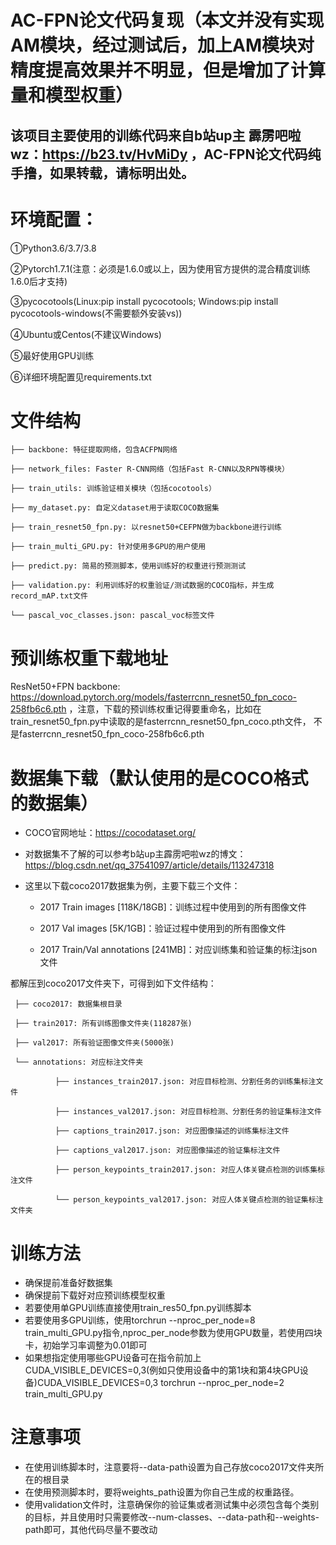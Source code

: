 # AC-FPN论文代码复现（本文并没有实现AM模块，经过测试后，加上AM模块对精度提高效果并不明显，但是增加了计算量和模型权重）
## 该项目主要使用的训练代码来自b站up主 霹雳吧啦wz：https://b23.tv/HvMiDy ，AC-FPN论文代码纯手撸，如果转载，请标明出处。
# 环境配置：
①Python3.6/3.7/3.8

②Pytorch1.7.1(注意：必须是1.6.0或以上，因为使用官方提供的混合精度训练1.6.0后才支持)

③pycocotools(Linux:pip install pycocotools; Windows:pip install pycocotools-windows(不需要额外安装vs))

④Ubuntu或Centos(不建议Windows)

⑤最好使用GPU训练

⑥详细环境配置见requirements.txt

# 文件结构
    ├── backbone: 特征提取网络，包含ACFPN网络
  
    ├── network_files: Faster R-CNN网络（包括Fast R-CNN以及RPN等模块）
  
    ├── train_utils: 训练验证相关模块（包括cocotools）
  
    ├── my_dataset.py: 自定义dataset用于读取COCO数据集
  
    ├── train_resnet50_fpn.py: 以resnet50+CEFPN做为backbone进行训练
  
    ├── train_multi_GPU.py: 针对使用多GPU的用户使用
  
    ├── predict.py: 简易的预测脚本，使用训练好的权重进行预测测试
  
    ├── validation.py: 利用训练好的权重验证/测试数据的COCO指标，并生成record_mAP.txt文件
  
    └── pascal_voc_classes.json: pascal_voc标签文件
 # 预训练权重下载地址 
   ResNet50+FPN backbone: https://download.pytorch.org/models/fasterrcnn_resnet50_fpn_coco-258fb6c6.pth ，注意，下载的预训练权重记得要重命名，比如在train_resnet50_fpn.py中读取的是fasterrcnn_resnet50_fpn_coco.pth文件， 不是fasterrcnn_resnet50_fpn_coco-258fb6c6.pth
  
# 数据集下载（默认使用的是COCO格式的数据集）
- COCO官网地址：https://cocodataset.org/
  
- 对数据集不了解的可以参考b站up主霹雳吧啦wz的博文：https://blog.csdn.net/qq_37541097/article/details/113247318
- 这里以下载coco2017数据集为例，主要下载三个文件：

    - 2017 Train images [118K/18GB]：训练过程中使用到的所有图像文件

    - 2017 Val images [5K/1GB]：验证过程中使用到的所有图像文件

    - 2017 Train/Val annotations [241MB]：对应训练集和验证集的标注json文件

都解压到coco2017文件夹下，可得到如下文件结构：

     ├── coco2017: 数据集根目录

     ├── train2017: 所有训练图像文件夹(118287张)
     
     ├── val2017: 所有验证图像文件夹(5000张)
     
     └── annotations: 对应标注文件夹
     
              ├── instances_train2017.json: 对应目标检测、分割任务的训练集标注文件
              
              ├── instances_val2017.json: 对应目标检测、分割任务的验证集标注文件
              
              ├── captions_train2017.json: 对应图像描述的训练集标注文件
              
              ├── captions_val2017.json: 对应图像描述的验证集标注文件
              
              ├── person_keypoints_train2017.json: 对应人体关键点检测的训练集标注文件
              
              └── person_keypoints_val2017.json: 对应人体关键点检测的验证集标注文件夹
# 训练方法
- 确保提前准备好数据集
- 确保提前下载好对应预训练模型权重
- 若要使用单GPU训练直接使用train_res50_fpn.py训练脚本
- 若要使用多GPU训练，使用torchrun --nproc_per_node=8 train_multi_GPU.py指令,nproc_per_node参数为使用GPU数量，若使用四块卡，初始学习率调整为0.01即可
- 如果想指定使用哪些GPU设备可在指令前加上CUDA_VISIBLE_DEVICES=0,3(例如只使用设备中的第1块和第4块GPU设备)CUDA_VISIBLE_DEVICES=0,3 torchrun --nproc_per_node=2 train_multi_GPU.py
# 注意事项
- 在使用训练脚本时，注意要将--data-path设置为自己存放coco2017文件夹所在的根目录
- 在使用预测脚本时，要将weights_path设置为你自己生成的权重路径。
- 使用validation文件时，注意确保你的验证集或者测试集中必须包含每个类别的目标，并且使用时只需要修改--num-classes、--data-path和--weights-path即可，其他代码尽量不要改动
